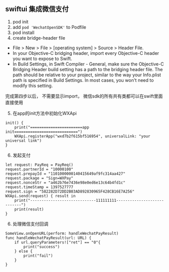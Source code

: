 ## swiftui 集成微信支付

1. pod init
2. add `pod 'WechatOpenSDK'` to Podfile
3. pod install
4. create bridge-header file
* File > New > File > [operating system] > Source > Header File.
* In your Objective-C bridging header, import every Objective-C header you want to expose to Swift.
* In Build Settings, in Swift Compiler - General, make sure the Objective-C Bridging Header build setting has a path to the bridging header file. The path should be relative to your project, similar to the way your Info.plist path is specified in Build Settings. In most cases, you won't need to modify this setting.

完成第四步以后， 不需要显示import， 微信sdk的所有共有类都可以在swift里面直接使用

5. 在app的init方法中初始化WXApi
```
init() {
    print("=======================app init============================")
    WXApi.registerApp("wxd7b2f615bf516954", universalLink: "your universal link")
}
```
6. 发起支付
```
let request: PayReq = PayReq()
request.partnerId = "10000100"
request.prepayId = "1101000000140415649af9fc314aa427"
request.package = "Sign=WXPay"
request.nonceStr = "a462b76e7436e98e0ed6e13c64b4fd1c"
request.timeStamp = 1397527777
request.sign = "582282D72DD2B03AD892830965F428CB16E7A256"
WXApi.send(request) { result in
    print("-----------------------------111111111----------------------------")
    print(result)
}
```

6. 处理微信支付回调
```
SomeView.onOpenURL(perform: handleWechatPayResult)
func handleWechatPayResult(url: URL) {
    if url.queryParameters!["ret"] == "0"{
        print("success")
    } else {
        print("fail")
    }
}
```

